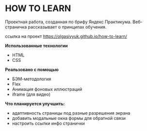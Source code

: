 # HOW TO LEARN  
Проектная работа, созданная по брифу Яндекс Практикума. Веб-страничка рассказывает о принципах обучения.  

ссылка на проект https://olgasivyuk.github.io/how-to-learn/

**Использованные технологии**  
- HTML  
- CSS  


**Реальзовано с помощью**  
- БЭМ-методология  
- Flex  
- Анимация фоновых иллюстраций  
- iframe (для видео)  


**Что планируется улучшить:**  
- адаптивность страницы под разные разрешения экрана  
- добавить модальные окна формы для обратной связи  
- настроить ссылки инфо странички  
